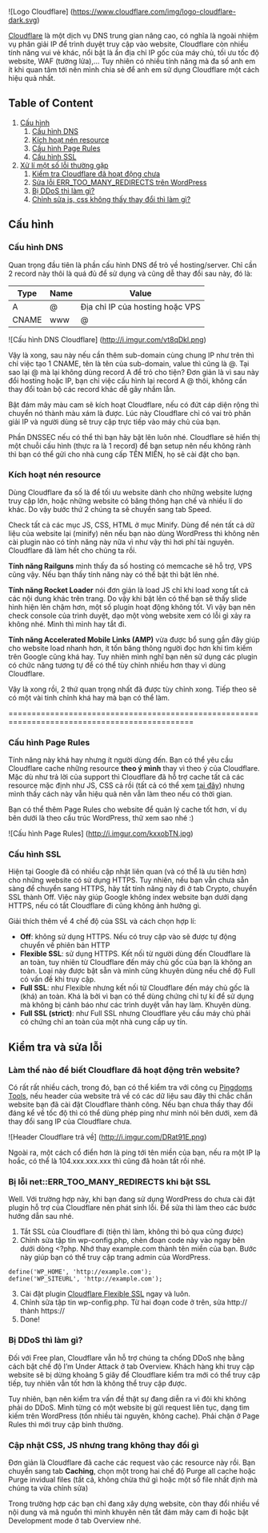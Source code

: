 ![Logo Cloudflare] (https://www.cloudflare.com/img/logo-cloudflare-dark.svg)

[Cloudflare](https://cloudflare.com) là một dịch vụ DNS trung gian nâng cao, có nghĩa là ngoài nhiệm vụ phân giải IP để trình duyệt truy cập vào website, Cloudflare còn nhiều tính năng vui vẻ khác, nổi bật là ẩn địa chỉ IP gốc của máy chủ, tối ưu tốc độ website, WAF (tường lửa),… Tuy nhiên có nhiều tính năng mà đa số anh em ít khi quan tâm tới nên mình chia sẻ để anh em sử dụng Cloudflare một cách hiệu quả nhất.

## Table of Content

1. [Cấu hình](https://github.com/mrsugar/Cloudflare-Optimize#cấu-hình)
    1. [Cấu hình DNS](https://github.com/mrsugar/Cloudflare-Optimize#cấu-hình-dns)
    2. [Kích hoạt nén resource](https://github.com/mrsugar/Cloudflare-Optimize#kích-hoạt-nén-resource)
    3. [Cấu hình Page Rules](https://github.com/mrsugar/Cloudflare-Optimize#cấu-hình-page-rules)
    4. [Cấu hình SSL](https://github.com/mrsugar/Cloudflare-Optimize#cấu-hình-ssl)
2. [Xử lí một số lỗi thường gặp](https://github.com/mrsugar/Cloudflare-Optimize#kiểm-tra-và-sửa-lỗi)
    1. [Kiểm tra Cloudflare đã hoạt động chưa](https://github.com/mrsugar/Cloudflare-Optimize#làm-thế-nào-để-biết-cloudflare-đã-hoạt-động-trên-website)
    2. [Sửa lỗi ERR_TOO_MANY_REDIRECTS trên WordPress](https://github.com/mrsugar/Cloudflare-Optimize#bị-lỗi-neterr_too_many_redirects-khi-bật-ssl)
    3. [Bị DDoS thì làm gì?](https://github.com/mrsugar/Cloudflare-Optimize#bị-ddos-thì-làm-gì)
    4. [Chỉnh sửa js, css không thấy thay đổi thì làm gì?](https://github.com/mrsugar/Cloudflare-Optimize#cập-nhật-css-js-nhưng-trang-không-thay-đổi-gì)

## Cấu hình

### Cấu hình DNS

Quan trọng đầu tiên là phần cấu hình DNS để trỏ về hosting/server. Chỉ cần 2 record này thôi là quá đủ để sử dụng và cũng dễ thay đổi sau này, đó là:

Type | Name | Value
-----|------|------
A|@|Địa chỉ IP của hosting hoặc VPS
CNAME|www|@

![Cấu hình DNS Cloudflare]
(http://i.imgur.com/vt8qDkl.png)

Vậy là xong, sau này nếu cần thêm sub-domain cùng chung IP như trên thì chỉ việc tạo 1 CNAME, tên là tên của sub-domain, value thì cũng là @. Tại sao lại @ mà lại không dùng record A để trỏ cho tiện? Đơn giản là vì sau này đổi hosting hoặc IP, bạn chỉ việc cấu hình lại record A @ thôi, không cần thay đổi toàn bộ các record khác dễ gây nhầm lẫn.

Bật đám mây màu cam sẽ kích hoạt Cloudflare, nếu có đứt cáp diện rộng thì chuyển nó thành màu xám là được. Lúc này Cloudflare chỉ có vai trò phân giải IP và người dùng sẽ truy cập trực tiếp vào máy chủ của bạn.

Phần DNSSEC nếu có thể thì bạn hãy bật lên luôn nhé. Cloudflare sẽ hiển thị một chuỗi cấu hình (thực ra là 1 record) để bạn setup nên nếu không rành thì bạn có thể gửi cho nhà cung cấp TÊN MIỀN, họ sẽ cài đặt cho bạn.

### Kích hoạt nén resource

Dùng Cloudflare đa số là để tối ưu website dành cho những website lượng truy cập lớn, hoặc những website có băng thông hạn chế và nhiều lí do khác. Do vậy bước thứ 2 chúng ta sẽ chuyển sang tab Speed.

Check tất cả các mục JS, CSS, HTML ở mục Minify. Dùng để nén tất cả dữ liệu của website lại (minify) nên nếu bạn nào dùng WordPress thì không nên cài plugin nào có tính năng này nữa vì như vậy thì hơi phí tài nguyên. Cloudflare đã làm hết cho chúng ta rồi.

**Tính năng Railguns** mình thấy đa số hosting có memcache sẽ hỗ trợ, VPS cũng vậy. Nếu bạn thấy tính năng này có thể bật thì bật lên nhé.

**Tính năng Rocket Loader** nói đơn giản là load JS chỉ khi load xong tất cả các nội dung khác trên trang. Do vậy khi bật lên có thể bạn sẽ thấy slide hình hiện lên chậm hơn, một số plugin hoạt động không tốt. Vì vậy bạn nên check console của trình duyệt, dạo một vòng website xem có lỗi gì xảy ra không nhé. Mình thì mình hay tắt đi.

**Tính năng Accelerated Mobile Links (AMP)** vừa được bổ sung gần đây giúp cho website load nhanh hơn, ít tốn băng thông người đọc hơn khi tìm kiếm trên Google cũng khá hay. Tuy nhiên mình nghĩ bạn nên sử dụng các plugin có chức năng tương tự để có thể tùy chỉnh nhiều hơn thay vì dùng Cloudflare.

Vậy là xong rồi, 2 thứ quan trọng nhất đã được tùy chỉnh xong. Tiếp theo sẽ có một vài tinh chỉnh khá hay mà bạn có thể làm.

==============================================================================================

### Cấu hình Page Rules

Tính năng này khá hay nhưng ít người dùng đến. Bạn có thể yêu cầu Cloudflare cache những resource **theo ý mình** thay vì theo ý của Cloudflare. Mặc dù như trả lời của support thì Cloudflare đã hỗ trợ cache tất cả các resource mặc định như JS, CSS cả rồi (tất cả có thể xem [tại đây](https://support.cloudflare.com/hc/en-us/articles/200172516-Which-file-extensions-does-CloudFlare-cache-for-static-content-)) nhưng mình thấy cách này vẫn hiệu quả nên vẫn làm theo nếu có thời gian.

Bạn có thể thêm Page Rules cho website để quản lý cache tốt hơn, ví dụ bên dưới là theo cấu trúc WordPress, thử xem sao nhé :)

![Cấu hình Page Rules]
(http://i.imgur.com/kxxobTN.jpg)

### Cấu hình SSL

Hiện tại Google đã có nhiều cập nhật liên quan (và có thể là ưu tiên hơn) cho những website có sử dụng HTTPS. Tuy nhiên, nếu bạn vẫn chưa sẵn sàng để chuyển sang HTTPS, hãy tắt tính năng này đi ở tab Crypto, chuyển SSL thành Off. Việc này giúp Google không index website bạn dưới dạng HTTPS, nếu có tắt Cloudflare đi cũng không ảnh hưởng gì.

Giải thích thêm về 4 chế độ của SSL và cách chọn hợp lí:

- **Off**: không sử dụng HTTPS. Nếu có truy cập vào sẽ được tự động chuyển về phiên bản HTTP
- **Flexible SSL**: sử dụng HTTPS. Kết nối từ người dùng đến Cloudflare là an toàn, tuy nhiên từ Cloudflare đến máy chủ gốc của bạn là không an toàn. Loại này được bật sẵn và mình cũng khuyên dùng nếu chế độ Full có vấn đề khi truy cập.
- **Full SSL**: như Flexible nhưng kết nối từ Cloudflare đến máy chủ gốc là (khá) an toàn. Khá là bởi vì bạn có thể dùng chứng chỉ tự kí để sử dụng mà không bị cảnh báo như các trình duyệt vẫn hay làm. Khuyên dùng.
- **Full SSL (strict)**: như Full SSL nhưng Cloudflare yêu cầu máy chủ phải có chứng chỉ an toàn của một nhà cung cấp uy tín.

## Kiểm tra và sửa lỗi

### Làm thế nào để biết Cloudflare đã hoạt động trên website?

Có rất rất nhiều cách, trong đó, bạn có thể kiểm tra với công cụ [Pingdoms Tools](https://tools.pingdom.com), nếu header của website trả về có các dữ liệu sau đây thì chắc chắn website bạn đã cài đặt Cloudflare thành công. Nếu bạn chưa thấy thay đổi đáng kể về tốc độ thì có thể dùng phép ping như mình nói bên dưới, xem đã thay đổi sang IP của Cloudflare chưa.

![Header Cloudflare trả về]
(http://i.imgur.com/DRat91E.png)

Ngoài ra, một cách cổ điển hơn là ping tới tên miền của bạn, nếu ra một IP lạ hoắc, có thể là 104.xxx.xxx.xxx thì cũng đã hoàn tất rồi nhé.

### Bị lỗi net::ERR_TOO_MANY_REDIRECTS khi bật SSL

Well. Với trường hợp này, khi bạn đang sử dụng WordPress do chưa cài đặt plugin hỗ trợ của Cloudflare nên phát sinh lỗi. Để sửa thì làm theo các bước hướng dẫn sau nhé.

1. Tắt SSL của Cloudflare đi (tiện thì làm, không thì bỏ qua cũng được)
2. Chỉnh sửa tập tin wp-config.php, chèn đoạn code này vào ngay bên dưới dòng <?php. Nhớ thay example.com thành tên miền của bạn. Bước này giúp bạn có thể truy cập trang admin của WordPress.
```
define('WP_HOME', 'http://example.com');
define('WP_SITEURL', 'http://example.com');
```
3. Cài đặt plugin [Cloudflare Flexible SSL](https://vi.wordpress.org/plugins/cloudflare-flexible-ssl/) ngay và luôn.
4. Chỉnh sửa tập tin wp-config.php. Từ hai đoạn code ở trên, sửa http:// thành https://
5. Done!

### Bị DDoS thì làm gì?

Đối với Free plan, Cloudflare vẫn hỗ trợ chúng ta chống DDoS nhẹ bằng cách bật chế độ I’m Under Attack ở tab Overview. Khách hàng khi truy cập website sẽ bị dừng khoảng 5 giây để Cloudflare kiểm tra mới có thể truy cập tiếp, tuy nhiên vẫn tốt hơn là không thể truy cập được.

Tuy nhiên, bạn nên kiểm tra vấn đề thật sự đang diễn ra vì đôi khi không phải do DDoS. Mình từng có một website bị gửi request liên tục, dạng tìm kiếm trên WordPress (tốn nhiều tài nguyên, không cache). Phải chặn ở Page Rules thì mới truy cập bình thường.

### Cập nhật CSS, JS nhưng trang không thay đổi gì

Đơn giản là Cloudflare đã cache các request vào các resource này rồi. Bạn chuyển sang tab **Caching**, chọn một trong hai chế độ Purge all cache hoặc Purge invidual files (tất cả, không chừa thứ gì hoặc một số file nhất định mà chúng ta vừa chỉnh sửa)

Trong trường hợp các bạn chỉ đang xây dựng website, còn thay đổi nhiều về nội dung và mã nguồn thì mình khuyên nên tắt đám mây cam đi hoặc bật Development mode ở tab Overview nhé.
